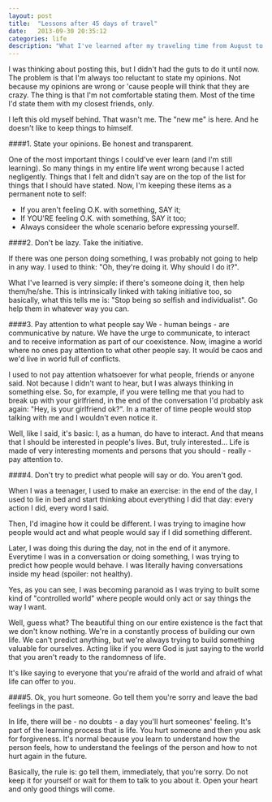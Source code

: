 ```yaml
---
layout: post 
title:  "Lessons after 45 days of travel"
date:   2013-09-30 20:35:12
categories: life 
description: "What I've learned after my traveling time from August to September."
---
```


I was thinking about posting this, but I didn't had the guts to do it until now. 
The problem is that I'm always too reluctant to state  my opinions. Not because my opinions are wrong or 'cause people will think that they are crazy. The thing is that I'm not comfortable stating them. Most of the time I'd state them with my closest friends, only.

I left this old myself behind. That wasn't me. The "new me" is here. And he doesn't like to keep things to himself.


####1. State your opinions. Be honest and transparent.

One of the most important things I could've ever learn (and I'm still learning).
So many things in my entire life went wrong because I acted negligently.
Things that I felt and didn't say are on the top of the list for things that I should have stated.
Now, I'm keeping these items as a permanent note to self:

- If you aren't feeling O.K. with something, SAY it;
- If YOU'RE feeling O.K. with something, SAY it too;
- Always consideer the whole scenario before expressing yourself. 


####2. Don't be lazy. Take the initiative.

If there was one person doing something, I was probably not going to help in any way. I used to think: "Oh, they're doing it. Why should I do it?". 

What I've learned is very simple: if there's someone doing it, then help them/he/she. This is intrinsically linked with taking initiative too, so basically, what this tells me is: "Stop being so selfish and individualist". Go help them in whatever way you can.



####3. Pay attention to what people say
We - human beings - are communicative by nature. We have the urge to communicate, to interact and to receive information as part of our coexistence. Now, imagine a world where no ones pay attention to what other people say. It would be caos and we'd live in world full of conflicts. 

I used to not pay attention whatsoever for what people, friends or anyone said. Not because I didn't want to hear, but I was always thinking in something else. So, for example, if you were telling me that you had to break up with your girlfriend, in the end of the conversation I'd probably ask again: "Hey, is your girlfriend ok?". In a matter of time people would stop talking with me and I wouldn't even notice it. 

Well, like I said, it's basic: I, as a human, do have to interact. And that means that I should be interested in people's lives. But, truly interested... Life is made of very interesting moments and persons that you should - really - pay attention to.


####4. Don't try to predict what people will say or do. You aren't god.

When I was a teenager, I used to make an exercise: in the end of the day, I used to lie in bed and start thinking about everything I did that day: every action I did, every word I said. 

Then, I'd imagine how it could be different. I was trying to imagine how people would act and what people would say if I did something different.

Later, I was doing this during the day, not in the end of it anymore. Everytime I was in a conversation or doing something, I was trying to predict how people would behave. I was literally having conversations inside my head (spoiler: not healthy). 

Yes, as you can see, I was becoming paranoid as I was trying to built some kind of "controlled world" where people would only act or say things the way I want. 

Well, guess what? The beautiful thing on our entire existence is the fact that we don't know nothing. We're in a constantly process of building our own life. We can't predict anything, but we're always trying to build something valuable for ourselves. Acting like if you were God is just saying to the world that you aren't ready to the randomness of life. 

It's like saying to everyone that you're afraid of the world and afraid of what life can offer to you.

####5. Ok, you hurt someone. Go tell them you're sorry and leave the bad feelings in the past.

In life, there will be - no doubts - a day you'll hurt someones' feeling. It's part of the learning process that is life. You hurt someone and then you ask for forgiveness. It's normal because you learn to understand how the person feels, how to understand the feelings of the person and how to not hurt again in the future.

Basically, the rule is: go tell them, immediately, that you're sorry. Do not keep it for yourself or wait for them to talk to you about it. Open your heart and only good things will come.

